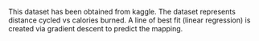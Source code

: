 This dataset has been obtained from kaggle. 
The dataset represents distance cycled vs calories burned. A line of best fit (linear regression) is created via gradient descent to predict the mapping.
